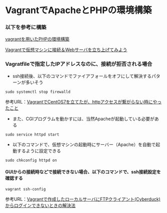 # VagrantでApacheとPHPの環境構築

### 以下を参考に構築

[vagrantを用いたPHPの環境構築](https://qiita.com/tiwu_official/items/f135e6b6fbbe3ec6aa54)

[Vagrantで仮想マシンに接続＆Webサーバを立ち上げてみよう](http://vdeep.net/vagrant-start-web-server)

### Vagratfileで指定したIPアドレスなのに、接続が拒否される場合
- ssh接続後、以下のコマンドでファイアフォールをオフにして解決するパターンが多いそう
```
sudo systemctl stop firewalld
```
参考URL：[VagrantでCentOS7を立てたが、httpアクセスが繋がらない時にやったこと](https://qiita.com/ta__ho/items/1bdd8403a15be7411e20)

- また、CGIプログラムを動かすには、当然Apacheが起動している必要がある
```
sudo service httpd start
```
- 以下のコマンドで、仮想マシンの起動時にサーバー（Apache）を自動で起動するように設定できる
```
sudo chkconfig httpd on
```

#### GUIからの接続時などで接続できない場合、以下のコマンドで、ssh接続設定を確認する
```
vagrant ssh-config
```

参考URL：[Vagrantで作成したローカルサーバにFTPクライアント(Cyberduck)からログインできないときの解決法](https://qiita.com/noraworld/items/a0fac559d2d6e76d50f8)
